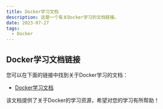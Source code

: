 ```yaml
---
title: Docker学习文档
description: 这是一个有关Docker学习的文档链接。
date: 2023-07-27
tags:
  - Docker
---
```


## Docker学习文档链接

您可以在下面的链接中找到关于Docker学习的文档：

- [Docker学习文档](https://docker.easydoc.net/doc/81170005/cCewZWoN/lTKfePfP)

该文档提供了关于Docker的学习资源，希望对您的学习有所帮助！
